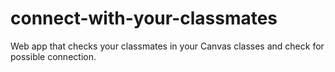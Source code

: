 # connect-with-your-classmates
Web app that checks your classmates in your Canvas classes and check for possible connection.
